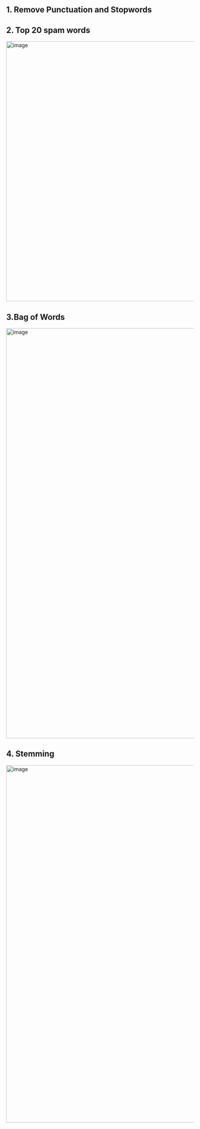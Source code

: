 ## 1. Remove Punctuation and Stopwords

## 2. Top 20 spam words
<img width="696" alt="image" src="https://user-images.githubusercontent.com/89368283/169951940-a2deb48b-772a-45f9-9979-04086b1edc16.png">


## 3.Bag of Words
<img width="1098" alt="image" src="https://user-images.githubusercontent.com/89368283/169952069-edbb080b-0092-47c0-acfd-783aca356e73.png">


## 4. Stemming
<img width="957" alt="image" src="https://user-images.githubusercontent.com/89368283/169952858-bb135610-0cb7-413b-8c50-87439ac4ea6f.png">




